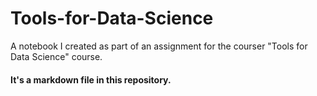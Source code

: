 # Tools-for-Data-Science
A notebook I created as part of an assignment for the courser "Tools for Data Science" course.

#### It's a markdown file in this repository.
